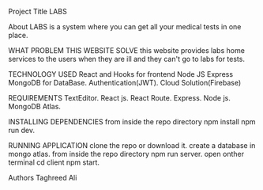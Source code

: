 Project Title
LABS


About
LABS is a system where you can get all your medical tests in one place.

WHAT PROBLEM THIS WEBSITE SOLVE
this website provides labs home services to the users when they are ill and they can't go to labs for tests.


TECHNOLOGY USED
React and Hooks for frontend
Node JS
Express
MongoDB for DataBase.
Authentication(JWT).
Cloud Solution(Firebase)


REQUIREMENTS
TextEditor.
React js.
React Route.
Express.
Node js.
MongoDB Atlas.


INSTALLING DEPENDENCIES
from inside the repo directory
npm install
npm run dev.


RUNNING APPLICATION
clone the repo or download it.
create a database in mongo atlas.
from inside the repo directory
npm run server.
open onther terminal
cd client
npm start.


Authors
Taghreed Ali
